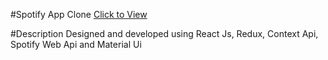 #Spotify App Clone
<a href="https://spotify-clone-app-10899.web.app"> Click to View</a>

#Description
Designed and developed using React Js, Redux, Context Api, Spotify Web Api and Material Ui
